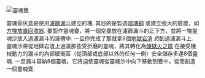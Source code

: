 ![靈魂甕](block:betterwithmods:urn@8)

靈魂骨灰盒是使用[濾篩漏斗](hopper.md)建立的塊. 其目的是製造[熔魂鋼](../items/soulforged_steel.md) 或建立強大的裝置，如[方塊放置回收器](block_dispenser.md). 要製作靈魂甕，將一個空甕放在濾篩漏斗的正下方，並將一塊靈魂沙放入過濾漏斗的濾槽中. 一旦你完成了那就拿8個[地獄岩渣](../items/ground_netherrack.md) *扔*到過濾漏斗上. 靈魂沙將從地獄岩渣上過濾那些受折磨的靈魂，將其轉化為[煉獄火之燼](../items/hellfire_dust.md) 在接受機械動力的漏斗的內部緩衝區（從頂部或底部以外的任何一側）安全儲存多達8個靈魂. 一旦漏斗容納8個靈魂，它將迫使靈魂從靈魂沙中向下移動到甕中，從而創造一個靈魂甕.
